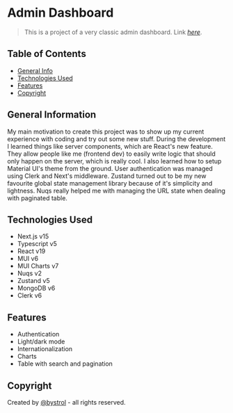 # Admin Dashboard

> This is a project of a very classic admin dashboard.
> Link [_here_](https://admin-dashboard-gamma-murex.vercel.app/).

## Table of Contents

- [General Info](#general-information)
- [Technologies Used](#technologies-used)
- [Features](#features)
- [Copyright](#copyright)

## General Information

My main motivation to create this project was to show up my current experience with coding and try out some new stuff. During the development I learned things like server components, which are React's new feature. They allow people like me (frontend dev) to easily write logic that should only happen on the server, which is really cool. I also learned how to setup Material UI's theme from the ground. User authentication was managed using Clerk and Next's middleware. Zustand turned out to be my new favourite global state management library because of it's simplicity and lightness. Nuqs really helped me with managing the URL state when dealing with paginated table.

## Technologies Used

- Next.js v15
- Typescript v5
- React v19
- MUI v6
- MUI Charts v7
- Nuqs v2
- Zustand v5
- MongoDB v6
- Clerk v6

## Features

- Authentication
- Light/dark mode
- Internationalization
- Charts
- Table with search and pagination


## Copyright

Created by [@bystrol](https://github.com/Bystrol) - all rights reserved.
